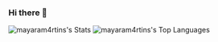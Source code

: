 ### Hi there 👋

![mayaram4rtins's Stats](https://github-readme-stats.vercel.app/api?username=mayaram4rtins&theme=gruvbox&show_icons=true&hide_border=true&count_private=true)
![mayaram4rtins's Top Languages](https://github-readme-stats.vercel.app/api/top-langs/?username=mayaram4rtins&theme=gruvbox&show_icons=true&hide_border=true&layout=compact)
